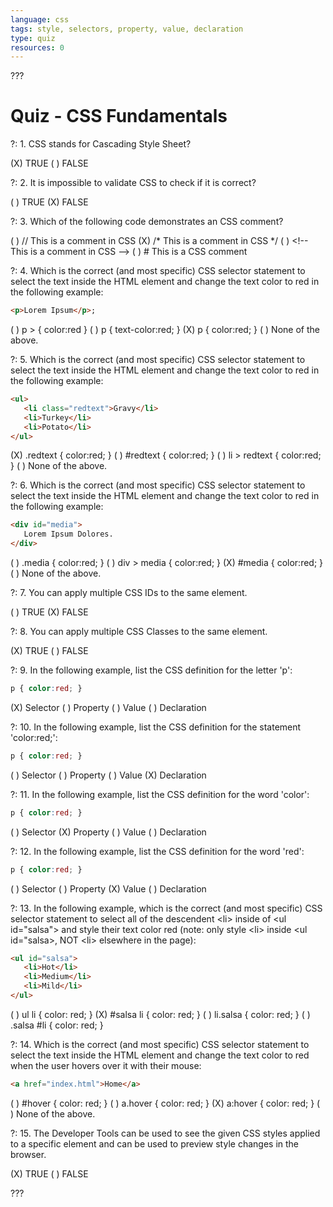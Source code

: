 ```yaml
---
language: css
tags: style, selectors, property, value, declaration
type: quiz
resources: 0
---
```


???

# Quiz - CSS Fundamentals

?: 1. CSS stands for Cascading Style Sheet?

(X) TRUE
( ) FALSE

?: 2. It is impossible to validate CSS to check if it is correct?

( ) TRUE
(X) FALSE

?: 3. Which of the following code demonstrates an CSS comment?

( ) // This is a comment in CSS
(X) /* This is a comment in CSS */
( ) &lt;!-- This is a comment in CSS --&gt;
( ) # This is a CSS comment

?: 4. Which is the correct (and most specific) CSS selector statement to select the text inside the HTML element and change the text color to red in the following example:

```html
<p>Lorem Ipsum</p>;
```

( ) p &gt; { color:red }
( ) p { text-color:red; }
(X) p { color:red; }
( ) None of the above.

?: 5. Which is the correct (and most specific) CSS selector statement to select the text inside the HTML element and change the text color to red in the following example:

```html
<ul>
   <li class="redtext">Gravy</li>
   <li>Turkey</li>
   <li>Potato</li>
</ul>
```

(X) .redtext { color:red; }
( ) #redtext { color:red; }
( ) li &gt; redtext { color:red; }
( ) None of the above.

?: 6. Which is the correct (and most specific) CSS selector statement to select the text inside the HTML element and change the text color to red in the following example:

```html
<div id="media">
   Lorem Ipsum Dolores.
</div>
```

( ) .media { color:red; }
( ) div &gt; media { color:red; }
(X) #media { color:red; }
( ) None of the above.

?: 7. You can apply multiple CSS IDs to the same element.

( ) TRUE
(X) FALSE

?: 8. You can apply multiple CSS Classes to the same element.

(X) TRUE
( ) FALSE

?: 9. In the following example, list the CSS definition for the letter 'p':

```css
p { color:red; }
```

(X) Selector
( ) Property
( ) Value
( ) Declaration

?: 10. In the following example, list the CSS definition for the statement 'color:red;':

```css
p { color:red; }
```

( ) Selector
( ) Property
( ) Value
(X) Declaration

?: 11. In the following example, list the CSS definition for the word 'color':

```css
p { color:red; }
```

( ) Selector
(X) Property
( ) Value
( ) Declaration

?: 12. In the following example, list the CSS definition for the word 'red':

```css
p { color:red; }
```

( ) Selector
( ) Property
(X) Value
( ) Declaration

?: 13. In the following example, which is the correct (and most specific) CSS selector statement to select all of the descendent &lt;li&gt; inside of  &lt;ul id="salsa"&gt; and style their text color red (note: only style &lt;li&gt; inside &lt;ul id="salsa&gt;, NOT &lt;li&gt; elsewhere in the page):

```html
<ul id="salsa">
   <li>Hot</li>
   <li>Medium</li>
   <li>Mild</li>
</ul>
```

( ) ul li { color: red; }
(X) #salsa li { color: red; }
( ) li.salsa { color: red; }
( ) .salsa #li { color: red; }

?: 14. Which is the correct (and most specific) CSS selector statement to select the text inside the HTML element and change the text color to red when the user hovers over it with their mouse:

```html
<a href="index.html">Home</a>
```

( ) #hover { color: red; }
( ) a.hover { color: red; }
(X) a:hover { color: red; }
( ) None of the above.

?: 15. The Developer Tools can be used to see the given CSS styles applied to a specific element and can be used to preview style changes in the browser.

(X) TRUE
( ) FALSE

???